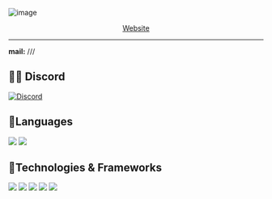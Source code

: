 

![image](https://wallpapercave.com/wp/wp6899583.jpg)

<p align = "center">
  <a href = "">Website</a> 
</p>

---

**mail:** ///

## 🙋‍♂️ Discord

<a href="https://discord.com/users/887013509194473472">
				<img src="https://discord.c99.nl/widget/theme-4/887013509194473472.png" alt="Discord" />
				<br>
			</a>

## 📓Languages
<a href = "https://docs.microsoft.com/en-us/dotnet/csharp/"><img src="https://img.shields.io/badge/csharp-black?style=flat-square&logo=csharp&logoColor=purple"/></a>
<a href = "https://developer.mozilla.org/de/docs/Web/JavaScript"><img src="https://img.shields.io/badge/javascript-black?style=flat-square&logo=javascript"/></a>

## 📁Technologies & Frameworks
<a href = "https://devdocs.io/css/"><img src="https://img.shields.io/badge/css3-black?style=flat-square&logo=css3&logoColor=1572B6"/></a>
<a href = "https://devdocs.io/html/"><img src="https://img.shields.io/badge/html5-black?style=flat-square&logo=html5"/></a>
<a href = "https://nodejs.org/en/docs/"><img src="https://img.shields.io/badge/node.js-black?style=flat-square&logo=node.js"/></a>
<a href = "https://dotnet.microsoft.com/en-us/"><img src="https://img.shields.io/badge/discord.js-black?style=flat-square&logo=discord"/></a>
<a href = "https://discordpy.readthedocs.io/en/stable/index.html"><img src="https://img.shields.io/badge/discord.py-black?style=flat-square&logo=discord"/></a>
</a>

<!--## 🚀 Languages:


<br/>
